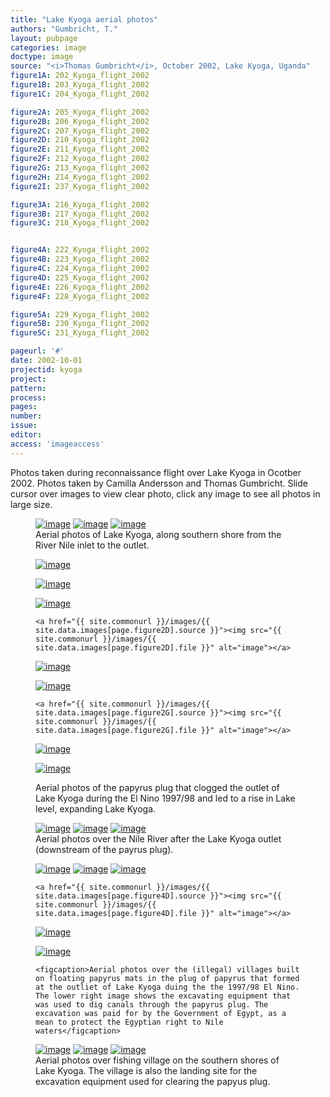 ```yaml
---
title: "Lake Kyoga aerial photos"
authors: "Gumbricht, T."
layout: pubpage
categories: image
doctype: image
source: "<i>Thomas Gumbricht</i>, October 2002, Lake Kyoga, Uganda"
figure1A: 202_Kyoga_flight_2002
figure1B: 203_Kyoga_flight_2002
figure1C: 204_Kyoga_flight_2002

figure2A: 205_Kyoga_flight_2002
figure2B: 206_Kyoga_flight_2002
figure2C: 207_Kyoga_flight_2002
figure2D: 210_Kyoga_flight_2002
figure2E: 211_Kyoga_flight_2002
figure2F: 212_Kyoga_flight_2002
figure2G: 213_Kyoga_flight_2002
figure2H: 214_Kyoga_flight_2002
figure2I: 237_Kyoga_flight_2002

figure3A: 216_Kyoga_flight_2002
figure3B: 217_Kyoga_flight_2002
figure3C: 218_Kyoga_flight_2002


figure4A: 222_Kyoga_flight_2002
figure4B: 223_Kyoga_flight_2002
figure4C: 224_Kyoga_flight_2002
figure4D: 225_Kyoga_flight_2002
figure4E: 226_Kyoga_flight_2002
figure4F: 228_Kyoga_flight_2002

figure5A: 229_Kyoga_flight_2002
figure5B: 230_Kyoga_flight_2002
figure5C: 231_Kyoga_flight_2002

pageurl: '#'
date: 2002-10-01
projectid: kyoga
project:
pattern:
process:
pages:
number:
issue:
editor:
access: 'imageaccess'
---
```


Photos taken during reconnaissance flight over Lake Kyoga in Ocotber 2002. Photos taken by Camilla Andersson and Thomas Gumbricht. Slide cursor over images to view clear photo, click any image to see all photos in large size.

<figure class="third">
	<a href="{{ site.commonurl }}/images/{{ site.data.images[page.figure1A].source }}"><img src="{{ site.commonurl }}/images/{{ site.data.images[page.figure1A].file }}" alt="image"></a>
  <a href="{{ site.commonurl }}/images/{{ site.data.images[page.figure1B].source }}"><img src="{{ site.commonurl }}/images/{{ site.data.images[page.figure1B].file }}" alt="image"></a>
  <a href="{{ site.commonurl }}/images/{{ site.data.images[page.figure1C].source }}"><img src="{{ site.commonurl }}/images/{{ site.data.images[page.figure1C].file }}" alt="image"></a>
  <figcaption>Aerial photos of Lake Kyoga, along southern shore from the River Nile inlet to the outlet.</figcaption>
</figure>

<figure class="third">
	<a href="{{ site.commonurl }}/images/{{ site.data.images[page.figure2A].source }}"><img src="{{ site.commonurl }}/images/{{ site.data.images[page.figure2A].file }}" alt="image"></a>

  <a href="{{ site.commonurl }}/images/{{ site.data.images[page.figure2B].source }}"><img src="{{ site.commonurl }}/images/{{ site.data.images[page.figure2B].file }}" alt="image"></a>

  <a href="{{ site.commonurl }}/images/{{ site.data.images[page.figure2C].source }}"><img src="{{ site.commonurl }}/images/{{ site.data.images[page.figure2C].file }}" alt="image"></a>

	<a href="{{ site.commonurl }}/images/{{ site.data.images[page.figure2D].source }}"><img src="{{ site.commonurl }}/images/{{ site.data.images[page.figure2D].file }}" alt="image"></a>

  <a href="{{ site.commonurl }}/images/{{ site.data.images[page.figure2E].source }}"><img src="{{ site.commonurl }}/images/{{ site.data.images[page.figure2E].file }}" alt="image"></a>

  <a href="{{ site.commonurl }}/images/{{ site.data.images[page.figure2F].source }}"><img src="{{ site.commonurl }}/images/{{ site.data.images[page.figure2F].file }}" alt="image"></a>

	<a href="{{ site.commonurl }}/images/{{ site.data.images[page.figure2G].source }}"><img src="{{ site.commonurl }}/images/{{ site.data.images[page.figure2G].file }}" alt="image"></a>

  <a href="{{ site.commonurl }}/images/{{ site.data.images[page.figure2H].source }}"><img src="{{ site.commonurl }}/images/{{ site.data.images[page.figure2H].file }}" alt="image"></a>

  <a href="{{ site.commonurl }}/images/{{ site.data.images[page.figure2I].source }}"><img src="{{ site.commonurl }}/images/{{ site.data.images[page.figure2I].file }}" alt="image"></a>

  <figcaption>Aerial photos of the papyrus plug that clogged the outlet of Lake Kyoga during the El Nino 1997/98 and led to a rise in Lake level, expanding Lake Kyoga.</figcaption>
</figure>

<figure class="third">
	<a href="{{ site.commonurl }}/images/{{ site.data.images[page.figure3A].source }}"><img src="{{ site.commonurl }}/images/{{ site.data.images[page.figure3A].file }}" alt="image"></a>
  <a href="{{ site.commonurl }}/images/{{ site.data.images[page.figure3B].source }}"><img src="{{ site.commonurl }}/images/{{ site.data.images[page.figure3B].file }}" alt="image"></a>
  <a href="{{ site.commonurl }}/images/{{ site.data.images[page.figure3C].source }}"><img src="{{ site.commonurl }}/images/{{ site.data.images[page.figure3C].file }}" alt="image"></a>
	<a href="{{ site.commonurl }}/images/{{
	site.data.images[page.figure3C].file }}" alt="image"></a>

  <figcaption>Aerial photos over the Nile River after the Lake Kyoga outlet (downstream of the payrus plug).  </figcaption>
</figure>

<figure class="third">
	<a href="{{ site.commonurl }}/images/{{ site.data.images[page.figure4A].source }}"><img src="{{ site.commonurl }}/images/{{ site.data.images[page.figure4A].file }}" alt="image"></a>
  <a href="{{ site.commonurl }}/images/{{ site.data.images[page.figure4B].source }}"><img src="{{ site.commonurl }}/images/{{ site.data.images[page.figure4B].file }}" alt="image"></a>
  <a href="{{ site.commonurl }}/images/{{ site.data.images[page.figure4C].source }}"><img src="{{ site.commonurl }}/images/{{ site.data.images[page.figure4C].file }}" alt="image"></a>

	<a href="{{ site.commonurl }}/images/{{ site.data.images[page.figure4D].source }}"><img src="{{ site.commonurl }}/images/{{ site.data.images[page.figure4D].file }}" alt="image"></a>

  <a href="{{ site.commonurl }}/images/{{ site.data.images[page.figure4E].source }}"><img src="{{ site.commonurl }}/images/{{ site.data.images[page.figure4E].file }}" alt="image"></a>

  <a href="{{ site.commonurl }}/images/{{ site.data.images[page.figure4F].source }}"><img src="{{ site.commonurl }}/images/{{ site.data.images[page.figure4F].file }}" alt="image"></a>

	<figcaption>Aerial photos over the (illegal) villages built on floating papyrus mats in the plug of papyrus that formed at the outliet of Lake Kyoga duing the the 1997/98 El Nino. The lower right image shows the excavating equipment that was used to dig canals through the papyrus plug. The excavation was paid for by the Government of Egypt, as a mean to protect the Egyptian right to Nile waters</figcaption>
</figure>

<figure class="third">
	<a href="{{ site.commonurl }}/images/{{ site.data.images[page.figure5A].source }}"><img src="{{ site.commonurl }}/images/{{ site.data.images[page.figure5A].file }}" alt="image"></a>
  <a href="{{ site.commonurl }}/images/{{ site.data.images[page.figure5B].source }}"><img src="{{ site.commonurl }}/images/{{ site.data.images[page.figure5B].file }}" alt="image"></a>
  <a href="{{ site.commonurl }}/images/{{ site.data.images[page.figure5C].source }}"><img src="{{ site.commonurl }}/images/{{ site.data.images[page.figure5C].file }}" alt="image"></a>
	<a href="{{ site.commonurl }}/images/{{
	site.data.images[page.figure5C].file }}" alt="image"></a>

  <figcaption>Aerial photos over fishing village on the southern shores of Lake Kyoga. The village is also the landing site for the excavation equipment used for clearing the papyus plug. </figcaption>
</figure>
